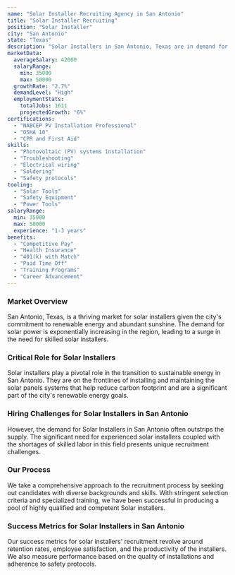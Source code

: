 ```yaml
---
name: "Solar Installer Recruiting Agency in San Antonio"
title: "Solar Installer Recruiting"
position: "Solar Installer"
city: "San Antonio"
state: "Texas"
description: "Solar Installers in San Antonio, Texas are in demand for their skills in installing, repairing, and maintaining solar energy systems."
marketData:
  averageSalary: 42000
  salaryRange:
    min: 35000
    max: 50000
  growthRate: "2.7%"
  demandLevel: "High"
  employmentStats:
    totalJobs: 1611
    projectedGrowth: "6%"
certifications:
  - "NABCEP PV Installation Professional"
  - "OSHA 10"
  - "CPR and First Aid"
skills:
  - "Photovoltaic (PV) systems installation"
  - "Troubleshooting"
  - "Electrical wiring"
  - "Soldering"
  - "Safety protocols"
tooling:
  - "Solar Tools"
  - "Safety Equipment"
  - "Power Tools"
salaryRange:
  min: 35000
  max: 50000
  experience: "1-3 years"
benefits:
  - "Competitive Pay"
  - "Health Insurance"
  - "401(k) with Match"
  - "Paid Time Off"
  - "Training Programs"
  - "Career Advancement"
---
```


### Market Overview
San Antonio, Texas, is a thriving market for solar installers given the city's commitment to renewable energy and abundant sunshine. The demand for solar power is exponentially increasing in the region, leading to a surge in the need for skilled solar installers.

### Critical Role for Solar Installers
Solar installers play a pivotal role in the transition to sustainable energy in San Antonio. They are on the frontlines of installing and maintaining the solar panels systems that help reduce carbon footprint and are a significant part of the city's renewable energy goals.

### Hiring Challenges for Solar Installers in San Antonio
However, the demand for Solar Installers in San Antonio often outstrips the supply. The significant need for experienced solar installers coupled with the shortages of skilled labor in this field presents unique recruitment challenges.

### Our Process
We take a comprehensive approach to the recruitment process by seeking out candidates with diverse backgrounds and skills. With stringent selection criteria and specialized training, we have been successful in producing a pool of highly qualified and competent Solar installers.

### Success Metrics for Solar Installers in San Antonio
Our success metrics for solar installers' recruitment revolve around retention rates, employee satisfaction, and the productivity of the installers. We also measure performance based on the quality of installations and adherence to safety protocols.